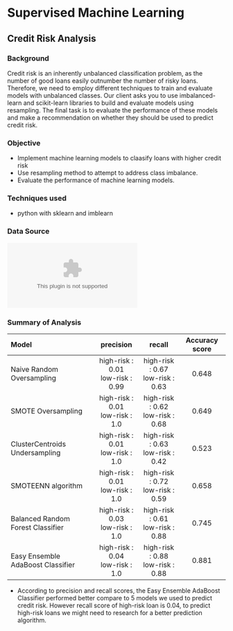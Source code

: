 # Supervised Machine Learning 

## Credit Risk Analysis
### Background 
Credit risk is an inherently unbalanced classification problem, as the number of good loans easily outnumber the number of risky loans. Therefore, we need to employ different techniques to train and evaluate models with unbalanced classes. Our client asks you to use imbalanced-learn and scikit-learn libraries to build and evaluate models using resampling. The final task is to evaluate the performance of these models and make a recommendation on whether they should be used to predict credit risk.

### Objective
- Implement machine learning models to claasify loans with higher credit risk 
- Use resampling method to attempt to address class imbalance.
- Evaluate the performance of machine learning models.

### Techniques used
- python with sklearn and imblearn

### Data Source 
![loan status data](https://github.com/Juuune/Supervised_Machine_Learning/blob/main/Challenge/Resources/Module-17-Challenge-Resources/LoanStats_2019Q1.csv)

### Summary of Analysis 
| Model | precision | recall | Accuracy score |
| :------  | :---: | :---: | :--: |
| Naive Random Oversampling | high-risk : 0.01 <br/> low-risk : 0.99 | high-risk : 0.67 <br/> low-risk : 0.63 | 0.648 | 
| SMOTE Oversampling | high-risk : 0.01 <br/> low-risk : 1.0 | high-risk : 0.62 <br/> low-risk : 0.68 | 0.649 | 
| ClusterCentroids Undersampling | high-risk : 0.01 <br/> low-risk : 1.0 | high-risk : 0.63 <br/> low-risk : 0.42 | 0.523 |
| SMOTEENN algorithm | high-risk : 0.01 <br/> low-risk : 1.0 | high-risk : 0.72 <br/> low-risk : 0.59 | 0.658 | 
| Balanced Random Forest Classifier | high-risk : 0.03 <br/> low-risk : 1.0 | high-risk : 0.61 <br/> low-risk : 0.88 | 0.745 | 
| Easy Ensemble AdaBoost Classifier | high-risk : 0.04 <br/> low-risk : 1.0 | high-risk : 0.88 <br/> low-risk : 0.88 | 0.881 |

- According to precision and recall scores, the Easy Ensemble AdaBoost Classifier performed better compare to 5 models we used to predict credit risk. However recall score of high-risk loan is 0.04, to predict high-risk loans we might need to research for a better prediction algorithm.  
